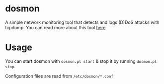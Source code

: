 # dosmon
A simple network monitoring tool that detects and logs (D)DoS attacks with tcpdump. You can read more about this tool [here](https://xnite.me/tech/infosec/2016/07/29/ddos-monitoring-and-logging)

# Usage
You can start dosmon with `dosmon.pl start` & stop it by running `dosmon.pl stop`.

Configuration files are read from `/etc/dosmon/*.conf`
